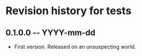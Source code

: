 # Revision history for tests

## 0.1.0.0 -- YYYY-mm-dd

* First version. Released on an unsuspecting world.
